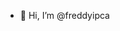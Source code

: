 - 👋 Hi, I’m @freddyipca
<!---
freddyipca/freddyipca is a ✨ special ✨ repository because its `README.md` (this file) appears on your GitHub profile.
You can click the Preview link to take a look at your changes.
--->
